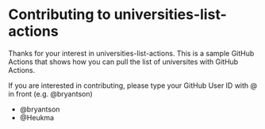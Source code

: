 # Contributing to universities-list-actions

Thanks for your interest in  universities-list-actions. This is a sample GitHub Actions that shows how you can pull the list of universites with GitHub Actions.

If you are interested in contributing, please type your GitHub User ID with @ in front (e.g. @bryantson)

- @bryantson
- @Heukma
